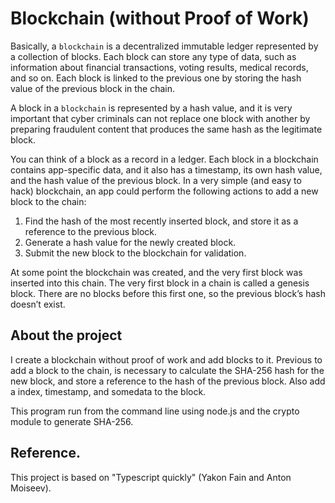# Blockchain (without Proof of Work)

Basically, a `blockchain` is a decentralized immutable ledger represented by a collection of blocks. Each block can store any type of data, such as information about financial transactions, voting results, medical records, and so on. Each block is linked to the previous one by storing the hash value of the previous block in the chain.

A block in a `blockchain` is represented by a hash value, and it is very important that cyber criminals can not replace one block with another by preparing fraudulent content that produces the same hash as the legitimate block.

You can think of a block as a record in a ledger. Each block in a blockchain contains app-specific data, and it also has a timestamp, its own hash value, and the hash value of the previous block. In a very simple (and easy to hack) blockchain, an app could perform the following actions to add a new block to the chain:

1. Find the hash of the most recently inserted block, and store it as a reference to the previous block.
2. Generate a hash value for the newly created block.
3. Submit the new block to the blockchain for validation.

At some point the blockchain was created, and the very first block was inserted into this chain. The very first block in a chain is called a genesis block. There are no blocks before this first one, so the previous block’s hash doesn’t exist.

## About the project

I create a blockchain without proof of work and add blocks to it. Previous to add a block to the chain, is necessary to calculate the SHA-256 hash for the new block, and store a reference to the hash of the previous block. Also add a index, timestamp, and somedata to the block.

This program run from the command line using node.js and the crypto module to generate SHA-256.

## Reference.

This project is based on "Typescript quickly" (Yakon Fain and Anton Moiseev).
